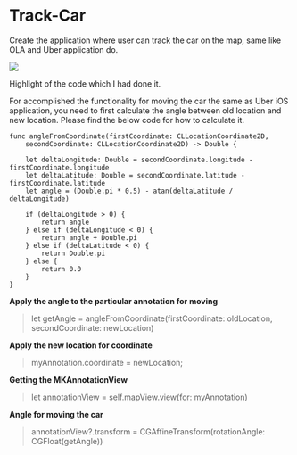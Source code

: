 # Track-Car
Create the application where user can track the car on the map, same like OLA and Uber application do.

![](https://github.com/ram2386/Track-Car/blob/master/Track%20car.gif)

Highlight of the code which I had done it.

For accomplished the functionality for moving the car the same as Uber iOS application, you need to first calculate the angle between old location and new location. Please find the below code for how to calculate it.

    func angleFromCoordinate(firstCoordinate: CLLocationCoordinate2D, 
        secondCoordinate: CLLocationCoordinate2D) -> Double {
        
        let deltaLongitude: Double = secondCoordinate.longitude - firstCoordinate.longitude
        let deltaLatitude: Double = secondCoordinate.latitude - firstCoordinate.latitude
        let angle = (Double.pi * 0.5) - atan(deltaLatitude / deltaLongitude)
        
        if (deltaLongitude > 0) {
            return angle
        } else if (deltaLongitude < 0) {
            return angle + Double.pi
        } else if (deltaLatitude < 0) {
            return Double.pi
        } else {
            return 0.0
        }
    }

**Apply the angle to the particular annotation for moving**
>let getAngle = angleFromCoordinate(firstCoordinate: oldLocation, secondCoordinate: newLocation)

**Apply the new location for coordinate**        
>myAnnotation.coordinate = newLocation;

**Getting the MKAnnotationView**
>let annotationView = self.mapView.view(for: myAnnotation)

**Angle for moving the car**
>annotationView?.transform = CGAffineTransform(rotationAngle: CGFloat(getAngle))
